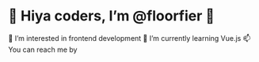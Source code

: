 # 👋 Hiya coders, I’m @floorfier 🚀
👀 I’m interested in frontend development
🌱 I’m currently learning Vue.js
📫 You can reach me by

<!---
floorfier/floorfier is a ✨ special ✨ repository because its `README.md` (this file) appears on your GitHub profile.
You can click the Preview link to take a look at your changes.
--->
